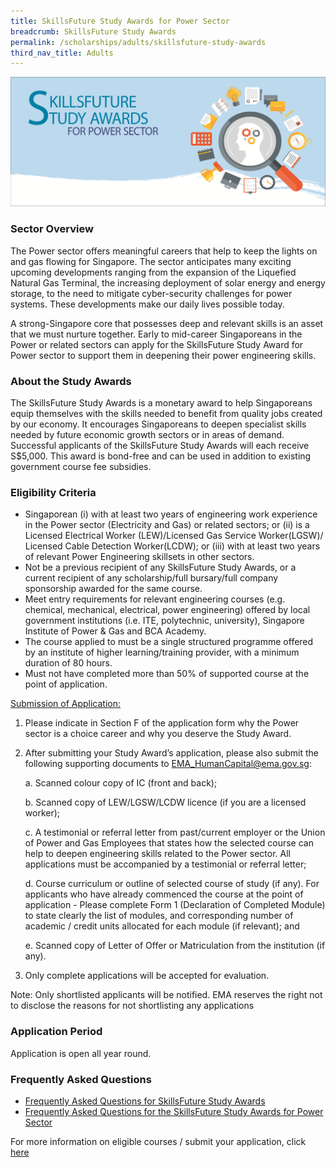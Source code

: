 ```yaml
---
title: SkillsFuture Study Awards for Power Sector
breadcrumb: SkillsFuture Study Awards
permalink: /scholarships/adults/skillsfuture-study-awards
third_nav_title: Adults
---
```


![SkillsFuture Study Awards for Power Sector](/images/Skillsfuture%20Banner%20-%20low%20res.png)

### Sector Overview

The Power sector offers meaningful careers that help to keep the lights on and gas flowing for Singapore. The sector anticipates many exciting upcoming developments ranging from the expansion of the Liquefied Natural Gas Terminal, the increasing deployment of solar energy and energy storage, to the need to mitigate cyber-security challenges for power systems. These developments make our daily lives possible today.

A strong-Singapore core that possesses deep and relevant skills is an asset that we must nurture together. Early to mid-career Singaporeans in the Power or related sectors can apply for the SkillsFuture Study Award for Power sector to support them in deepening their power engineering skills.

### About the Study Awards

The SkillsFuture Study Awards is a monetary award to help Singaporeans equip themselves with the skills needed to benefit from quality jobs created by our economy. It encourages Singaporeans to deepen specialist skills needed by future economic growth sectors or in areas of demand. Successful applicants of the SkillsFuture Study Awards will each receive S$5,000. This award is bond-free and can be used in addition to existing government course fee subsidies.

### Eligibility Criteria 

* Singaporean (i) with at least two years of engineering work experience in the Power sector (Electricity and Gas) or related sectors; or (ii) is a Licensed Electrical Worker (LEW)/Licensed Gas Service Worker(LGSW)/ Licensed Cable Detection Worker(LCDW); or (iii) with at least two years of relevant Power Engineering skillsets in other sectors.
* Not be a previous recipient of any SkillsFuture Study Awards, or a current recipient of any scholarship/full bursary/full company sponsorship awarded for the same course.
* Meet entry requirements for relevant engineering courses (e.g. chemical, mechanical, electrical, power engineering) offered by local government institutions (i.e. ITE, polytechnic, university), Singapore Institute of Power & Gas and BCA Academy.
* The course applied to must be a single structured programme offered by an institute of higher learning/training provider, with a minimum duration of 80 hours.
* Must not have completed more than 50% of supported course at the point of application.
 


<span style="text-decoration: underline;">Submission of Application:</span>

1)  Please indicate in Section F of the application form why the Power sector is a choice career and why you deserve the Study Award.

2)  After submitting your Study Award’s application, please also submit the following supporting documents to <a href="mailto:EMA_HumanCapital@ema.gov.sg">EMA_HumanCapital@ema.gov.sg</a>:

    a.  Scanned colour copy of IC (front and back);

    b.  Scanned copy of LEW/LGSW/LCDW licence (if you are a licensed worker);

    c.  A testimonial or referral letter from past/current employer or the Union of Power and Gas Employees that states how the selected course can help to deepen engineering skills related to the Power sector.  All applications must be accompanied by a testimonial or referral letter;

    d.  Course curriculum or outline of selected course of study (if any). For applicants who have already commenced the course at the point of application - Please complete Form 1 (Declaration of Completed Module) to state clearly the list of modules, and corresponding number of academic / credit units allocated for each module (if relevant); and

    e. Scanned copy of Letter of Offer or Matriculation from the institution (if any).

3)  Only complete applications will be accepted for evaluation.

Note:  Only shortlisted applicants will be notified.  EMA reserves the right not to disclose the reasons for not shortlisting any applications

 

### Application Period
Application is open all year round.



### Frequently Asked Questions
* <a href="https://www.skillsfuture.gov.sg/studyawards/faq" target="_blank">Frequently Asked Questions for SkillsFuture Study Awards</a>  
* <a href="https://www.skillsfuture.gov.sg/studyawards/power/faq" target="_blank">Frequently Asked Questions for the SkillsFuture Study Awards for Power Sector</a>  

For more information on eligible courses / submit your application, click <a href="https://programmes.myskillsfuture.sg/Portal/ProgramDetails.aspx?ProgID=P00000065" target="_blank">here</a>  
